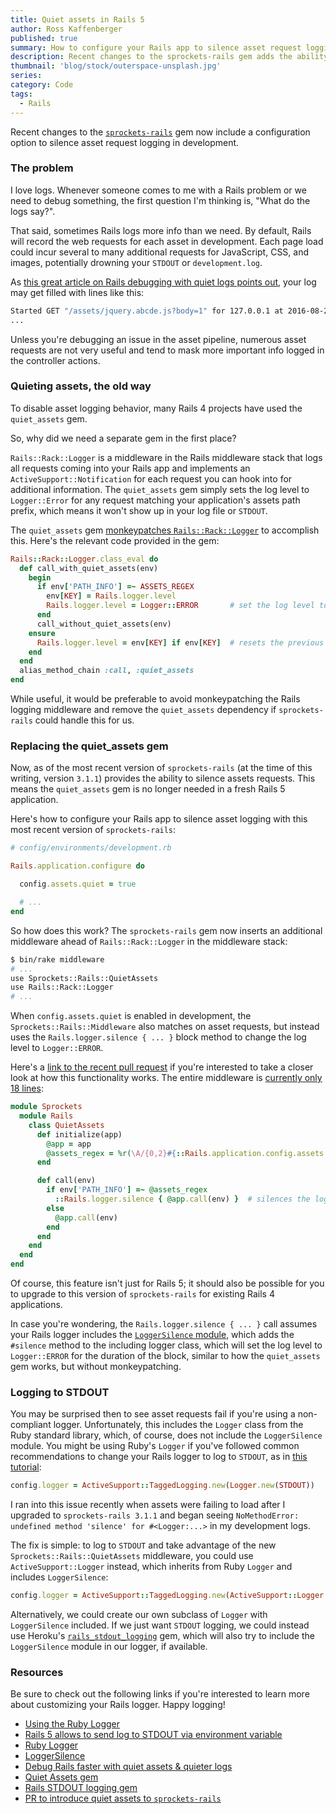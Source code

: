 ```yaml
---
title: Quiet assets in Rails 5
author: Ross Kaffenberger
published: true
summary: How to configure your Rails app to silence asset request logging
description: Recent changes to the sprockets-rails gem adds the ability to silence asset request logging in Rails 5
thumbnail: 'blog/stock/outerspace-unsplash.jpg'
series:
category: Code
tags:
  - Rails
---
```


Recent changes to the [`sprockets-rails`](https://github.com/rails/sprockets-rails) gem now include a configuration option
to silence asset request logging in development.

### The problem

I love logs. Whenever someone comes to me with a Rails problem or we need to
debug something, the first question I'm thinking is, "What do the logs say?".

That said, sometimes Rails logs more info than we need. By default, Rails will record the web requests for each asset in development. Each page load could incur several to many additional requests for JavaScript, CSS, and images, potentially drowning your `STDOUT` or `development.log`.

As [this great article on Rails debugging with quiet logs points out](https://eliotsykes.com/quiet-assets), your log may get filled with lines like this:

```bash
Started GET "/assets/jquery.abcde.js?body=1" for 127.0.0.1 at 2016-08-27 18:38:00 -0400
...
```

Unless you're debugging an issue in the asset pipeline, numerous asset requests are not very useful and tend to mask more important info logged in the controller actions.

### Quieting assets, the old way

To disable asset logging behavior, many Rails 4 projects have used the `quiet_assets` gem.

So, why did we need a separate gem in the first place?

`Rails::Rack::Logger` is a middleware in the Rails middleware stack that logs all requests coming into your Rails app and implements an `ActiveSupport::Notification` for each request you can hook into for additional information. The `quiet_assets` gem simply sets the log level to `Logger::Error` for any request matching your application's assets path prefix, which means it won't show up in your log file or `STDOUT`.

The `quiet_assets` gem [monkeypatches `Rails::Rack::Logger`](https://github.com/evrone/quiet_assets/blob/e54ca548f005ca2a93e781c7b583ff4d0b59dd35/lib/quiet_assets.rb#L20) to accomplish this. Here's the relevant code provided in the gem:

```ruby
Rails::Rack::Logger.class_eval do
  def call_with_quiet_assets(env)
    begin
      if env['PATH_INFO'] =~ ASSETS_REGEX
        env[KEY] = Rails.logger.level
        Rails.logger.level = Logger::ERROR       # set the log level to silence
      end
      call_without_quiet_assets(env)
    ensure
      Rails.logger.level = env[KEY] if env[KEY]  # resets the previous log level
    end
  end
  alias_method_chain :call, :quiet_assets
end
```

While useful, it would be preferable to avoid monkeypatching the Rails logging
middleware and remove the `quiet_assets` dependency if `sprockets-rails` could
handle this for us.

### Replacing the quiet_assets gem

Now, as of the most recent version of `sprockets-rails` (at the time of this writing, version `3.1.1`) provides the ability to silence assets requests. This means the `quiet_assets` gem is no longer needed in a fresh Rails 5 application.

Here's how to configure your Rails app to silence asset logging with this most
recent version of `sprockets-rails`:

```ruby
# config/environments/development.rb

Rails.application.configure do

  config.assets.quiet = true

  # ...
end
```

So how does this work? The `sprockets-rails` gem now inserts an additional middleware ahead of `Rails::Rack::Logger` in the middleware stack:

```bash
$ bin/rake middleware
# ...
use Sprockets::Rails::QuietAssets
use Rails::Rack::Logger
# ...
```

When `config.assets.quiet` is enabled in development, the `Sprockets::Rails::Middleware` also matches on asset requests, but instead uses the `Rails.logger.silence { ... }` block method to change the log level to `Logger::ERROR`.

Here's a [link to the recent pull request](https://github.com/rails/sprockets-rails/pull/355) if you're interested to take a closer look at how this functionality works. The entire middleware is [currently only 18 lines](https://github.com/rails/sprockets-rails/blob/df5950017d7f2aa6fcbfa3949edfef85c35c28c7/lib/sprockets/rails/quiet_assets.rb):

```ruby
module Sprockets
  module Rails
    class QuietAssets
      def initialize(app)
        @app = app
        @assets_regex = %r(\A/{0,2}#{::Rails.application.config.assets.prefix})
      end

      def call(env)
        if env['PATH_INFO'] =~ @assets_regex
          ::Rails.logger.silence { @app.call(env) }  # silences the logs!
        else
          @app.call(env)
        end
      end
    end
  end
end
```

Of course, this feature isn't just for Rails 5; it should also be possible for you to upgrade to this version of `sprockets-rails` for existing Rails 4 applications.

In case you're wondering, the `Rails.logger.silence { ... }` call assumes your
Rails logger includes the [`LoggerSilence` module](http://api.rubyonrails.org/classes/LoggerSilence.html), which adds the `#silence` method to the including logger class, which will set the log level to `Logger::ERROR` for the duration of the block, similar to how the `quiet_assets` gem works, but without monkeypatching.

### Logging to STDOUT

You may be surprised then to see asset requests fail if you're using a non-compliant logger. Unfortunately, this includes the `Logger` class from the Ruby standard library, which, of course, does not include the `LoggerSilence` module. You might be using Ruby's `Logger` if you've followed common recommendations to change your Rails logger to log to `STDOUT`, as in [this tutorial](http://blog.bigbinary.com/2016/04/12/rails-5-allows-to-send-log-to-stdout-via-environment-variable.html):

```ruby
config.logger = ActiveSupport::TaggedLogging.new(Logger.new(STDOUT))
```

I ran into this issue recently when assets were failing to load after I upgraded
to `sprockets-rails 3.1.1` and began seeing `NoMethodError: undefined method 'silence' for #<Logger:...>` in my development logs.

The fix is simple: to log to `STDOUT` and take advantage of the new
`Sprockets::Rails::QuietAssets` middleware, you could use `ActiveSupport::Logger` instead, which inherits from Ruby `Logger` and includes `LoggerSilence`:

```ruby
config.logger = ActiveSupport::TaggedLogging.new(ActiveSupport::Logger.new(STDOUT))
```

Alternatively, we could create our own subclass of `Logger` with `LoggerSilence`
included. If we just want `STDOUT` logging, we could instead use Heroku's
[`rails_stdout_logging`](https://github.com/heroku/rails_stdout_logging) gem,
which will also try to include the `LoggerSilence` module in our logger, if available.

### Resources

Be sure to check out the following links if you're interested to learn more
about customizing your Rails logger. Happy logging!

* [Using the Ruby Logger](http://hawkins.io/2013/08/using-the-ruby-logger/)
* [Rails 5 allows to send log to STDOUT via environment variable](http://blog.bigbinary.com/2016/04/12/rails-5-allows-to-send-log-to-stdout-via-environment-variable.html)
* [Ruby Logger](https://ruby-doc.org/stdlib-2.3.0/libdoc/logger/rdoc/Logger.html)
* [LoggerSilence](http://apidock.com/rails/LoggerSilence/silence)
* [Debug Rails faster with quiet assets & quieter logs](https://eliotsykes.com/quiet-assets)
* [Quiet Assets gem](https://github.com/evrone/quiet_assets)
* [Rails STDOUT logging gem](https://github.com/heroku/rails_stdout_logging)
* [PR to introduce quiet assets to `sprockets-rails`](https://github.com/rails/sprockets-rails/pull/355)
